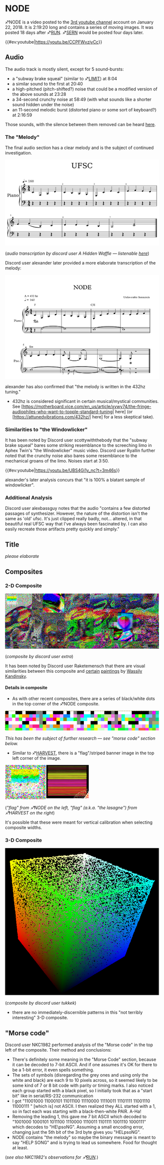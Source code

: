 # NODE

♐NODE is a video posted to the [3rd youtube channel](3rd_youtube_channel "wikilink") account on January 22, 2018. It
is 2:19:20 long and contains a series of moving images. It was posted 18
days after ♐[RUN](RUN "wikilink"). ♐[SERN](SERN "wikilink") would be
posted four days later.

{{\#ev:youtube|<https://youtu.be/CCPFWvziyCc>}}

## Audio

The audio track is mostly silent, except for 5 sound-bursts:

  - a "subway brake squeal" (similar to ♐[LIMIT](LIMIT "wikilink")) at
    8:04
  - a similar sound to the first at 20:40
  - a high-pitched (pitch-shifted?) noise that could be a modified
    version of the above sounds at 23:28
  - a 34-second crunchy noise at 58:49 (with what sounds like a shorter
    sound hidden under the noise)
  - an 11-second melodic burst (distorted piano or some sort of
    keyboard?) at 2:16:59

Those sounds, with the silence between them removed can be heard
[here](https://clyp.it/0g5p0e31).

### The "Melody"

The final audio section has a clear melody and is the subject of
continued investigation.

![Node\_transcription.png](Node_transcription.png)

(*audio transcription by discord user A Hidden Waffle — listenable
[here](https://flat.io/score/5a6a5602403e3b06e6ab05ee-ufsc)*)

Discord user alexander later provided a more elaborate transcription of
the melody:

![Node\_transcription\_-\_Full\_Score.png](Node_transcription_-_Full_Score.png)

alexander has also confirmed that "the melody is written in the 432hz
tuning."

  - 432hz is considered significant in certain musical/mystical
    communities. See
    \[<https://motherboard.vice.com/en_us/article/xywy74/the-fringe-audiophiles-who-want-to-topple-standard-tuning>|
    here\] (or \[<https://attunedvibrations.com/432hz/>| here\] for a
    less skeptical take).

### Similarities to "the Windowlicker"

It has been noted by Discord user scottywiththebody that the "subway
brake squeal" bares some striking resemblance to the screeching limo in
Aphex Twin's "the Windowlicker" music video. Discord user Ryallin
further noted that the crunchy noise also bares some resemblance to the
mechanical groans of the limo. Noises start at 3:50.

{{\#ev:youtube|<https://youtu.be/UBS4Gi1y_nc?t=3m46s>}}

alexander's later analysis concurs that "it is 100% a blatant sample of
windowlicker".

### Additional Analysis

Discord user alexbassguy notes that the audio "contains a few distorted
passages of synthesizer. However, the nature of the distortion isn't the
same as 'old' ufsc. It's just clipped really badly, not... altered, in
that beautiful real UFSC way that I've always been fascinated by. I can
also easily recreate those artifacts pretty quickly and simply."

## Title

*please elaborate*

## Composites

### 2-D Composite

![Node\_composite\_width\_839.png](Node_composite_width_839.png)

(*composite by discord user extra*)

It has been noted by Discord user Raketemensch that there are visual
similarities between this composite and
[certain](https://images-ext-1.discordapp.net/external/oXuES9EQAqW9SbhJx7I_x3acEkV9KtexYDt7ZMf1uYs/https/upload.wikimedia.org/wikipedia/commons/b/b4/Vassily_Kandinsky%2C_1913_-_Composition_7.jpg?width=400&height=263)
[paintings](https://images-ext-2.discordapp.net/external/JP7-xXaR7HCjPEnh1CS6Vr1FFfgIrMA8jZVKyDxcBZQ/http/www.wassilykandinsky.net/images/works/205.jpg?width=341&height=301)
by [Wassily Kandinsky](https://en.wikipedia.org/wiki/Wassily_Kandinsky).

#### Details in composite

  - As with other recent composites, there are a series of black/white
    dots in the top corner of the ♐NODE composite.

![Node\_composite\_top\_left\_corner\_zoomed\_in.png](Node_composite_top_left_corner_zoomed_in.png)

*This has been the subject of further research — see "morse code"
section below.*

  - Similar to ♐[HARVEST](HARVEST "wikilink"), there is a "flag"/striped
    banner image in the top left corner of the image.

![Node\_+\_harvest\_flags.png](Node_+_harvest_flags.png)

(*"flag" from ♐NODE on the left, "flag" (a.k.a. "the lasagne") from
♐HARVEST on the right*)

It's possible that these were meant for vertical calibration when
selecting composite widths.

### 3-D Composite

![Node\_3-d\_composite\_by\_tukkek.png](Node_3-d_composite_by_tukkek.png)

(*composite by discord user tukkek*)

  - there are no immediately-discernible patterns in this "not terribly
    interesting" 3-D composite.

## "Morse code"

Discord user NKC1982 performed analysis of the "Morse code" in the top
left of the composite. Their method and conclusions:

  - There's definitely some meaning in the "Morse Code" section, because
    it can be decoded to 7-bit ASCII. And if one assumes it's OK for
    there to be a 1-bit error, it even spells something.
  - The sets of symbols (disregarding the grey ones and using only the
    white and black) are each 9 to 10 pixels across, so it seemed likely
    to be some kind of 7 or 8 bit code with parity or timing marks. I
    also noticed each group started with a black pixel, so I initially
    took that as a "start bit" like in serial/RS-232 communication
  - I got "11001000 11000101 11011100 11110000 11110011 11101111
    11001110 11000111 " \[which is\] not ASCII. I then realized they ALL
    started with a 1, so in fact each was starting with a
    black-then-white PAIR. A-Ha\!
  - Removing the leading 1, this gave me 7 bit ASCII which decoded to
    "1001000 1000101 1011100 1110000 1110011 1101111 1001110 1000111"
    which decodes to "HE\\psoNG". Assuming a small encoding error,
    changing just the 5th bit of the 3rd byte gives you "HELpsoNG".
  - NODE contains "the melody" so maybe the binary message is meant to
    say "HELP SONG" and is trying to lead us somewhere. Food for thought
    at least.

(*see also NKC1982's observations for ♐[RUN](RUN "wikilink").*)

